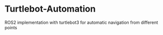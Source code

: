 # Turtlebot-Automation
ROS2  implementation with turtlebot3 for automatic navigation from different points
